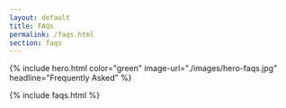 ```yaml
---
layout: default
title: FAQs
permalink: /faqs.html
section: faqs
---
```



{% 
include hero.html 
color="green"
image-url="./images/hero-faqs.jpg" 
headline="Frequently Asked" 
%}

{%
include faqs.html
%}


